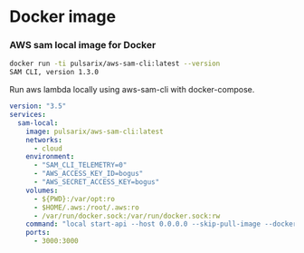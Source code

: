 # Docker image

### AWS sam local image for Docker

```bash
docker run -ti pulsarix/aws-sam-cli:latest --version                             
SAM CLI, version 1.3.0
```

Run aws lambda locally using aws-sam-cli with docker-compose.


```yaml
version: "3.5"
services:
  sam-local:
    image: pulsarix/aws-sam-cli:latest
    networks:
      - cloud
    environment:
      - "SAM_CLI_TELEMETRY=0"
      - "AWS_ACCESS_KEY_ID=bogus"
      - "AWS_SECRET_ACCESS_KEY=bogus"
    volumes:
      - ${PWD}:/var/opt:ro
      - $HOME/.aws:/root/.aws:ro
      - /var/run/docker.sock:/var/run/docker.sock:rw
    command: "local start-api --host 0.0.0.0 --skip-pull-image --docker-volume-basedir=${PWD} --docker-network=${COMPOSE_PROJECT_NAME}_cloud"
    ports:
      - 3000:3000
```
